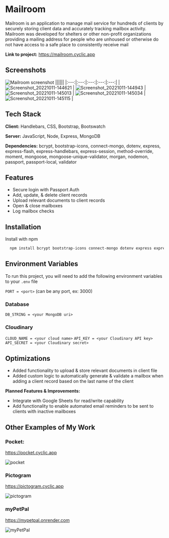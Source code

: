 
# Mailroom

Mailroom is an application to manage mail service for hundreds of clients by securely storing client data and accurately tracking mailbox activity. Mailroom was developed for shelters or other non-profit organizations providing a mailing address for people who are unhoused or otherwise do not have access to a safe place to consistently receive mail

**Link to project:** https://mailroom.cyclic.app
## Screenshots

![Mailroom screenshot](https://user-images.githubusercontent.com/101529105/190074645-af766088-cf3d-4498-a887-2f661b650239.png)
||||||
|:---:|:---:|:---:|:---:|:---:|
| ![Screenshot_20221011-144621](https://user-images.githubusercontent.com/101529105/195205549-a96f6ce2-8e3b-4b2f-98a7-3d464a6b17eb.png) | ![Screenshot_20221011-144943](https://user-images.githubusercontent.com/101529105/195205553-1d942ec0-d279-451a-a097-ce53c591e74b.png) | ![Screenshot_20221011-145013](https://user-images.githubusercontent.com/101529105/195205555-c3291027-d111-45fd-aff5-eb47925fe6b4.png) | ![Screenshot_20221011-145034](https://user-images.githubusercontent.com/101529105/195205556-4d9b98c1-4857-4fa7-99f9-f0a897e41f13.png) | ![Screenshot_20221011-145115](https://user-images.githubusercontent.com/101529105/195205559-53a0792a-c7a5-46f3-b723-539103c7b62a.png) |

## Tech Stack

**Client:** Handlebars, CSS, Bootstrap, Bootswatch

**Server:** JavaScript, Node, Express, MongoDB

**Dependencies:** bcrypt, bootstrap-icons, connect-mongo, dotenv, express, express-flash, express-handlebars, express-session, method-override, moment, mongoose, mongoose-unique-validator, morgan, nodemon, passport, passport-local, validator
## Features

- Secure login with Passport Auth
- Add, update, & delete client records
- Upload relevant documents to client records
- Open & close mailboxes
- Log mailbox checks
## Installation

Install with npm

```bash
  npm install bcrypt bootstrap-icons connect-mongo dotenv express express-flash express-handlebars express-session method-override moment mongoose mongoose-unique-validator morgan nodemon passport passport-local validator
```
## Environment Variables

To run this project, you will need to add the following environment variables to your `.env` file

`PORT = <port>` (can be any port, ex: 3000)

### Database

`DB_STRING = <your MongoDB uri>`

### Cloudinary

`CLOUD_NAME = <your cloud name>`
`API_KEY = <your Cloudinary API key>`
`API_SECRET = <your Cloudinary secret>`
## Optimizations

- Added functionality to upload & store relevant documents in client file
- Added custom logic to automatically generate & validate a mailbox when adding a client record based on the last name of the client

**Planned Features & Improvements:**

- Integrate with Google Sheets for read/write capability
- Add functionality to enable automated email reminders to be sent to clients with inactive mailboxes

## Other Examples of My Work

### Pocket:
https://pocket.cyclic.app

![pocket](https://user-images.githubusercontent.com/101529105/195203986-95c3d4ef-54b7-40cf-bde7-a8708bb7f53a.png)

### Pictogram
https://pictogram.cyclic.app

![pictogram](https://user-images.githubusercontent.com/101529105/195203985-938d761f-2c6a-4bc7-9b08-1b32cc28b610.png)

### myPetPal
https://mypetpal.onrender.com

![myPetPal](https://user-images.githubusercontent.com/101529105/195203978-398ed8da-ccda-4c21-81c0-5975f135af93.png)
